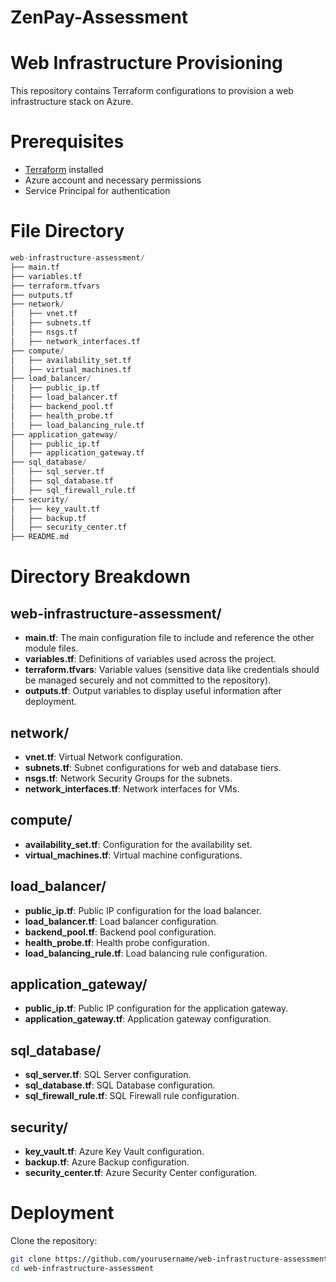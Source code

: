 # ZenPay-Assessment
# Web Infrastructure Provisioning

This repository contains Terraform configurations to provision a web infrastructure stack on Azure.

# Prerequisites

- [Terraform](https://www.terraform.io/downloads.html) installed
- Azure account and necessary permissions
- Service Principal for authentication

# File Directory

```python
web-infrastructure-assessment/
├── main.tf
├── variables.tf
├── terraform.tfvars
├── outputs.tf
├── network/
│   ├── vnet.tf
│   ├── subnets.tf
│   ├── nsgs.tf
│   ├── network_interfaces.tf
├── compute/
│   ├── availability_set.tf
│   ├── virtual_machines.tf
├── load_balancer/
│   ├── public_ip.tf
│   ├── load_balancer.tf
│   ├── backend_pool.tf
│   ├── health_probe.tf
│   ├── load_balancing_rule.tf
├── application_gateway/
│   ├── public_ip.tf
│   ├── application_gateway.tf
├── sql_database/
│   ├── sql_server.tf
│   ├── sql_database.tf
│   ├── sql_firewall_rule.tf
├── security/
│   ├── key_vault.tf
│   ├── backup.tf
│   ├── security_center.tf
├── README.md
```

# Directory Breakdown

## web-infrastructure-assessment/
- **main.tf**: The main configuration file to include and reference the other module files.
- **variables.tf**: Definitions of variables used across the project.
- **terraform.tfvars**: Variable values (sensitive data like credentials should be managed securely and not committed to the repository).
- **outputs.tf**: Output variables to display useful information after deployment.

## network/
- **vnet.tf**: Virtual Network configuration.
- **subnets.tf**: Subnet configurations for web and database tiers.
- **nsgs.tf**: Network Security Groups for the subnets.
- **network_interfaces.tf**: Network interfaces for VMs.

## compute/
- **availability_set.tf**: Configuration for the availability set.
- **virtual_machines.tf**: Virtual machine configurations.

## load_balancer/
- **public_ip.tf**: Public IP configuration for the load balancer.
- **load_balancer.tf**: Load balancer configuration.
- **backend_pool.tf**: Backend pool configuration.
- **health_probe.tf**: Health probe configuration.
- **load_balancing_rule.tf**: Load balancing rule configuration.

## application_gateway/
- **public_ip.tf**: Public IP configuration for the application gateway.
- **application_gateway.tf**: Application gateway configuration.

## sql_database/
- **sql_server.tf**: SQL Server configuration.
- **sql_database.tf**: SQL Database configuration.
- **sql_firewall_rule.tf**: SQL Firewall rule configuration.

## security/
- **key_vault.tf**: Azure Key Vault configuration.
- **backup.tf**: Azure Backup configuration.
- **security_center.tf**: Azure Security Center configuration.

# Deployment

 Clone the repository:
   ```sh
   git clone https://github.com/yourusername/web-infrastructure-assessment.git
   cd web-infrastructure-assessment
